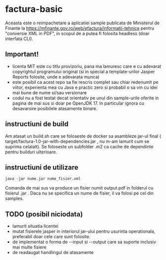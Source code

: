 # factura-basic

Aceasta este o reimpachetare a aplicatiei sample publicata de Ministerul de Finante la https://mfinante.gov.ro/web/efactura/informatii-tehnice pentru "conversie XML in PDF", in scopul de a putea fi folosita headless (doar interfata CLI).

## Important!

- licenta MIT este cu titlu provizoriu, pana ma lamuresc care e cu adevarat copyrightul programului original (si in special a template-urilor Jasper Reports folosite, unde e adevarata munca)
- este posibil ca acest repo sa fie rescris complet sau chiar redenumit pe viitor, experienta mea cu Java e practic zero si probabil o sa vin cu idei mai bune de nume si/sau versionare
- codul nu a fost testat decat orientativ pe unul din sample-urile oferite in pagina de mai sus si doar pe OpenJDK 17. In particular ignora cu desavarsire posibilele atasamente binare.

## instructiuni de build

Am atasat un build.sh care se foloseste de docker sa asambleze jar-ul final ( target/factura-1.0-jar-with-dependencies.jar , nu m-am lamurit cum se suprima celalalt). Se foloseste un subfolder .m2 ca cache de dependinte pentru builduri ulterioare.

## instructiuni de utilizare

    java -jar nume.jar nume_fisier.xml

Comanda de mai sus va produce un fisier numit output.pdf in folderul cu fisierul .jar . Daca nu se specifica un nume de fisier, il va folosi pe cel din samples.

## TODO (posibil niciodata)

- lamurit situatia licentei
- mutat fisierele jasper in interiorul jar-ului pentru usurinta operationala, preferabil doar cele care sunt folosite.
- de implementat o forma de --input si --output care sa suporte inclusiv mai multe fisiere
- de readaugat handlingul de atasamente
